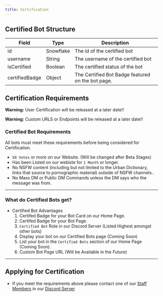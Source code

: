 ```yaml
---
title: Certification
---
```


## Certified Bot Structure
| Field	| Type | Description
|--------------|----------|--------------|
id | Snowflake | The id of the certified bot 
username | String |	The username of the certified bot
isCertified | Boolean	| The certified status of the bot
certifiedBadge | Object | The Certified Bot Badge featured on the bot page.

## Certification Requirements

<Alert type="error">

<strong>Warning:</strong> User Certification will be released at a later date!!

</Alert>

<Alert type="error">

<strong>Warning:</strong> Custom URLS or Endpoints will be released at a later date!!

</Alert>

### Certified Bot Requirements
All bots must meet these requirements before being considered for Certification.
* `50 Votes` or more on our Website. (Will be changed after Beta Stages)
* Has been Listed on our webiste for `1 Month` or longer.
* No NSFW content (including but not limited to the Urban Dictionary, links that source to pornographic material) outside of NSFW channels..
* No Mass DM or Public DM Commands unless the DM says who the message was from.

---


### What do Certified Bots get?
* Certified Bot Advantages
  1. Certifed Badge for your Bot Card on our Home Page.
  2. Certifed Badge for your Bot Page.
  3. `Certified Bot` Role in our Discord Server (Listed Highest amongst other bots)
  4. Display your bot on our Certified Bots page (Coming Soon)
  5. List your bot in the `Certified Bots` section of our Home Page (Coming Soon).
  6. Custom Bot Page URL (Will be Available in the Future)

---

## Applying for Certification
* If you meet the requirements above please contact one of our [Staff Members](https://paradisebots.net/staff) in our [Discord Server](https://paradisebots.net/join)

